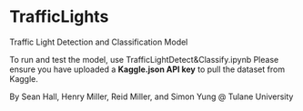 # TrafficLights
Traffic Light Detection and Classification Model

To run and test the model, use TrafficLightDetect&Classify.ipynb
Please ensure you have uploaded a **Kaggle.json API key** to pull the dataset from Kaggle.

By Sean Hall, Henry Miller, Reid Miller, and Simon Yung  @ Tulane University 
